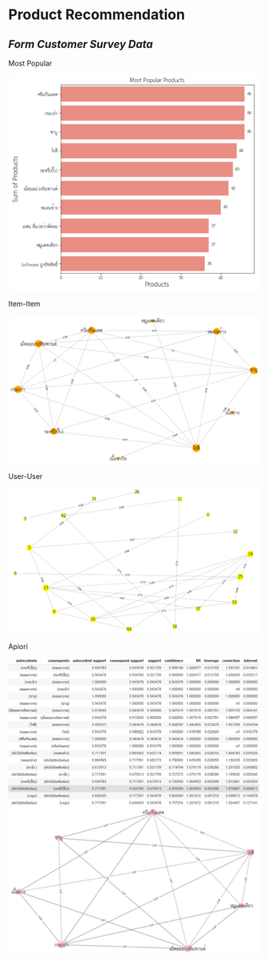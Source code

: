 # Product Recommendation

## _Form Customer Survey Data_

Most Popular   

![alt text](https://github.com/PisutSukpool/BADS7105-CRM-analytics-and-intelligence/blob/main/Homework%2007/Image/Most_Popular2.png?raw=true)

Item-Item

![alt text](https://github.com/PisutSukpool/BADS7105-CRM-analytics-and-intelligence/blob/main/Homework%2007/Image/Item_Item_nx2.png?raw=true)

User-User

![alt text](https://github.com/PisutSukpool/BADS7105-CRM-analytics-and-intelligence/blob/main/Homework%2007/Image/user_user_nx2.png?raw=true)

Apiori

![alt text](https://github.com/PisutSukpool/BADS7105-CRM-analytics-and-intelligence/blob/main/Homework%2007/Image/Apiori_tabular.png?raw=true)
![alt text](https://github.com/PisutSukpool/BADS7105-CRM-analytics-and-intelligence/blob/main/Homework%2007/Image/Apiori2.png?raw=true)
